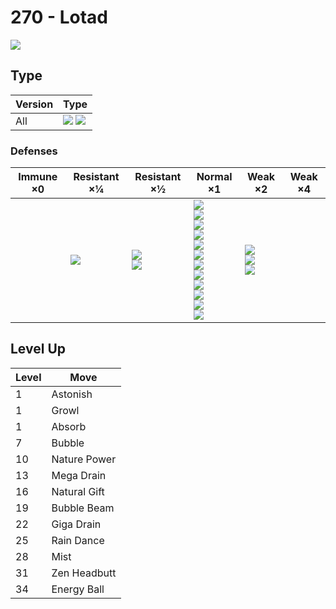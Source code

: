 # 270 - Lotad
![][270]

## Type

Version | Type
---     | ---
All     | ![][water]  ![][grass]

### Defenses

Immune ×0 | Resistant ×¼   | Resistant ×½                  | Normal ×1                                                                                                                                                                     | Weak ×2                                    | Weak ×4
---       | ---            | ---                           | ---                                                                                                                                                                           | ---                                        | ---
&nbsp;    | ![][water]<br> | ![][ground]<br>![][steel]<br> | ![][normal]<br>![][fighting]<br>![][rock]<br>![][ghost]<br>![][fire]<br>![][grass]<br>![][electric]<br>![][psychic]<br>![][ice]<br>![][dragon]<br>![][dark]<br>![][fairy]<br> | ![][flying]<br>![][poison]<br>![][bug]<br> | &nbsp;

## Level Up

Level | Move
---   | ---
1     | Astonish
1     | Growl
1     | Absorb
7     | Bubble
10    | Nature Power
13    | Mega Drain
16    | Natural Gift
19    | Bubble Beam
22    | Giga Drain
25    | Rain Dance
28    | Mist
31    | Zen Headbutt
34    | Energy Ball

[270]: ../img/pokemon/270.png
[normal]: ../img/types/normal.png
[fire]: ../img/types/fire.png
[fighting]: ../img/types/fighting.png
[water]: ../img/types/water.png
[flying]: ../img/types/flying.png
[grass]: ../img/types/grass.png
[poison]: ../img/types/poison.png
[electric]: ../img/types/electric.png
[ground]: ../img/types/ground.png
[psychic]: ../img/types/psychic.png
[rock]: ../img/types/rock.png
[ice]: ../img/types/ice.png
[bug]: ../img/types/bug.png
[dragon]: ../img/types/dragon.png
[ghost]: ../img/types/ghost.png
[dark]: ../img/types/dark.png
[steel]: ../img/types/steel.png
[fairy]: ../img/types/fairy.png
